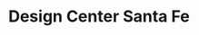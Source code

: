 ---
title: "Design Center Santa Fe"
url: /santa-fe/design-center-santa-fe/
shop: Einkaufszentrum
---